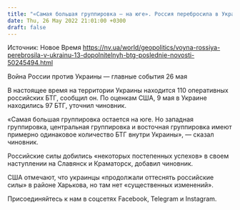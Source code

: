 ```yaml
---
title: "«Самая большая группировка — на юге». Россия перебросила в Украину 13 дополнительных БТГ — СNN"
date: Thu, 26 May 2022 21:01:00 +0300
draft: false
---
```

Источник: Новое Время https://nv.ua/world/geopolitics/voyna-rossiya-perebrosila-v-ukrainu-13-dopolnitelnyh-btg-poslednie-novosti-50245494.html


Война России против Украины — главные события 26 мая

В настоящее время на территории Украины находится 110 оперативных российских БТГ, сообщил он. По оценкам США, 9 мая в Украине находились 97 БТГ, уточнил чиновник. 

 «Самая большая группировка остается на юге. Но западная группировка, центральная группировка и восточная группировка имеют примерно одинаковое количество БТГ внутри Украины», — сказал чиновник.

Российские силы добились «некоторых постепенных успехов» в своем наступлении на Славянск и Краматорск, добавил чиновник.

США отмечают, что украинцы «продолжали оттеснять российские силы» в районе Харькова, но там нет «существенных изменений».

Присоединяйтесь к нам в соцсетях Facebook, Telegram и Instagram.

